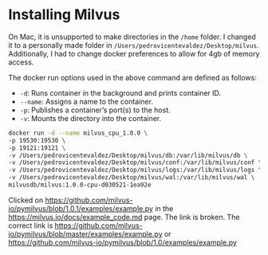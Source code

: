 # Installing Milvus

On Mac, it is unsupported to make directories in the `/home` folder. I changed it to a personally made folder in `/Users/pedrovicentevaldez/Desktop/milvus`. Additionally, I had to change docker preferences to allow for 4gb of memory access. 

The docker run options used in the above command are defined as follows:
- `-d`: Runs container in the background and prints container ID.
- `--name`: Assigns a name to the container.
- `-p`: Publishes a container’s port(s) to the host.
- `-v`: Mounts the directory into the container.


```bash
docker run -d --name milvus_cpu_1.0.0 \
-p 19530:19530 \
-p 19121:19121 \
-v /Users/pedrovicentevaldez/Desktop/milvus/db:/var/lib/milvus/db \
-v /Users/pedrovicentevaldez/Desktop/milvus/conf:/var/lib/milvus/conf \
-v /Users/pedrovicentevaldez/Desktop/milvus/logs:/var/lib/milvus/logs \
-v /Users/pedrovicentevaldez/Desktop/milvus/wal:/var/lib/milvus/wal \
milvusdb/milvus:1.0.0-cpu-d030521-1ea92e
```

Clicked on https://github.com/milvus-io/pymilvus/blob/1.0.1/examples/example.py in the https://milvus.io/docs/example_code.md page. The link is broken. The correct link is https://github.com/milvus-io/pymilvus/blob/master/examples/example.py or https://github.com/milvus-io/pymilvus/blob/1.0/examples/example.py
